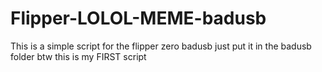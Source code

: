 # Flipper-LOLOL-MEME-badusb
This is a simple script for the flipper zero badusb
just put it in the badusb folder
btw this is my FIRST script
